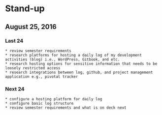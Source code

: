# Stand-up
## August 25, 2016

### Last 24
    * review semester requirements
    * research platforms for hosting a daily log of my development activities (blog) i.e., WordPress, Gitbook, and etc.
    * research hosting options for sensitive information that needs to be loosely restricted access
    * research integrations between log, github, and project management application e.g., pivotal tracker
    
### Next 24 
    * configure a hosting platform for daily log
    * configure basic log structure
    * review semester requirements and what is on deck next
    